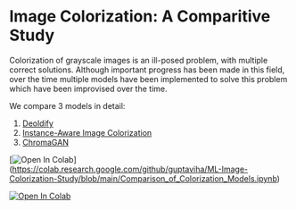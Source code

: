 # Image Colorization: A Comparitive Study

Colorization of grayscale images is an ill-posed problem, with multiple correct solutions. Although important progress has been made in this field, over the time multiple models have been implemented to solve this problem which have been improvised over the time. 

We compare 3 models in detail:

1. [Deoldify](https://github.com/jantic/DeOldify)
2. [Instance-Aware Image Colorization](https://github.com/ericsujw/InstColorization)
3. [ChromaGAN](https://github.com/pvitoria/ChromaGAN)

[![Open In Colab](https://colab.research.google.com/assets/colab-badge.svg)]
(https://colab.research.google.com/github/guptaviha/ML-Image-Colorization-Study/blob/main/Comparison_of_Colorization_Models.ipynb)



[![Open In Colab](https://colab.research.google.com/assets/colab-badge.svg)](https://colab.research.google.com/github/pvitoria/ChromaGAN/blob/master/DemoChromaGAN.ipynb)



